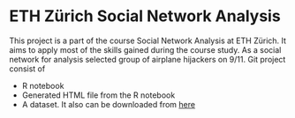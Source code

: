 # ETH Zürich Social Network Analysis
This project is a part of the course Social Network Analysis at ETH Zürich. 
It aims to apply most of the skills gained during the course study. As a social network for analysis selected group of airplane hijackers on 9/11. 
Git project consist of
* R notebook
* Generated HTML file from the R notebook
* A dataset. It also can be downloaded from [here](https://sites.google.com/site/ucinetsoftware/datasets/covert-networks/911-hijackers?authuser=0)
